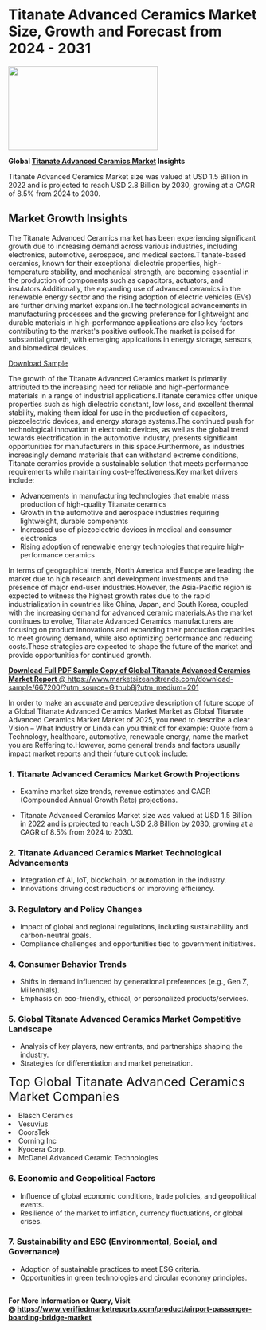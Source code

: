 <H1>Titanate Advanced Ceramics Market Size, Growth and Forecast from 2024 - 2031</H1><img class="aligncenter size-medium wp-image-584254" src="https://thirdeyenews.in/wp-content/uploads/2024/09/Global-Market-Research-300x168.jpeg" alt="" width="300" height="168" /><p><strong>Global&nbsp;<a href="https://www.marketsizeandtrends.com/download-sample/667200/?utm_source=Github8j?utm_medium=201">Titanate Advanced Ceramics Market</a> Insights</strong></p><p>Titanate Advanced Ceramics Market size was valued at USD 1.5 Billion in 2022 and is projected to reach USD 2.8 Billion by 2030, growing at a CAGR of 8.5% from 2024 to 2030.</p><p><h2>Market Growth Insights</h2> <p>The Titanate Advanced Ceramics market has been experiencing significant growth due to increasing demand across various industries, including electronics, automotive, aerospace, and medical sectors.Titanate-based ceramics, known for their exceptional dielectric properties, high-temperature stability, and mechanical strength, are becoming essential in the production of components such as capacitors, actuators, and insulators.Additionally, the expanding use of advanced ceramics in the renewable energy sector and the rising adoption of electric vehicles (EVs) are further driving market expansion.The technological advancements in manufacturing processes and the growing preference for lightweight and durable materials in high-performance applications are also key factors contributing to the market's positive outlook.The market is poised for substantial growth, with emerging applications in energy storage, sensors, and biomedical devices.</p> <p><a href="#">Download Sample</a></p> <p>The growth of the Titanate Advanced Ceramics market is primarily attributed to the increasing need for reliable and high-performance materials in a range of industrial applications.Titanate ceramics offer unique properties such as high dielectric constant, low loss, and excellent thermal stability, making them ideal for use in the production of capacitors, piezoelectric devices, and energy storage systems.The continued push for technological innovation in electronic devices, as well as the global trend towards electrification in the automotive industry, presents significant opportunities for manufacturers in this space.Furthermore, as industries increasingly demand materials that can withstand extreme conditions, Titanate ceramics provide a sustainable solution that meets performance requirements while maintaining cost-effectiveness.Key market drivers include: <ul> <li>Advancements in manufacturing technologies that enable mass production of high-quality Titanate ceramics</li> <li>Growth in the automotive and aerospace industries requiring lightweight, durable components</li> <li>Increased use of piezoelectric devices in medical and consumer electronics</li> <li>Rising adoption of renewable energy technologies that require high-performance ceramics</li> </ul> In terms of geographical trends, North America and Europe are leading the market due to high research and development investments and the presence of major end-user industries.However, the Asia-Pacific region is expected to witness the highest growth rates due to the rapid industrialization in countries like China, Japan, and South Korea, coupled with the increasing demand for advanced ceramic materials.As the market continues to evolve, Titanate Advanced Ceramics manufacturers are focusing on product innovations and expanding their production capacities to meet growing demand, while also optimizing performance and reducing costs.These strategies are expected to shape the future of the market and provide opportunities for continued growth.<p><a href="#"></p><p><span class=""><strong>Download Full PDF Sample Copy of Global Titanate Advanced Ceramics Market Report</strong> @ <a href="https://www.marketsizeandtrends.com/download-sample/667200/?utm_source=Github8j?utm_medium=201" target="_blank">https://www.marketsizeandtrends.com/download-sample/667200/?utm_source=Github8j?utm_medium=201</a></span></p><p>In order to make an accurate and perceptive description of future scope of a Global&nbsp;Titanate Advanced Ceramics Market Market as Global&nbsp;Titanate Advanced Ceramics Market Market of 2025, you need to describe a clear Vision &ndash; What Industry or Linda can you think of for example: Quote from a Technology, healthcare, automotive, renewable energy, name the market you are Reffering to.However, some general trends and factors usually impact market reports and their future outlook include:</p><h3>1.&nbsp;<strong>Titanate Advanced Ceramics Market Growth Projections</strong></h3><ul><li>Examine market size trends, revenue estimates and CAGR (Compounded Annual Growth Rate) projections.</li><li><p>Titanate Advanced Ceramics Market size was valued at USD 1.5 Billion in 2022 and is projected to reach USD 2.8 Billion by 2030, growing at a CAGR of 8.5% from 2024 to 2030.</p></li></ul><h3>2.&nbsp;<strong>Titanate Advanced Ceramics Market Technological Advancements</strong></h3><ul><li>Integration of AI, IoT, blockchain, or automation in the industry.</li><li>Innovations driving cost reductions or improving efficiency.</li></ul><h3>3.&nbsp;<strong>Regulatory and Policy Changes</strong></h3><ul><li>Impact of global and regional regulations, including sustainability and carbon-neutral goals.</li><li>Compliance challenges and opportunities tied to government initiatives.</li></ul><h3>4.&nbsp;<strong>Consumer Behavior Trends</strong></h3><ul><li>Shifts in demand influenced by generational preferences (e.g., Gen Z, Millennials).</li><li>Emphasis on eco-friendly, ethical, or personalized products/services.</li></ul><h3>5.&nbsp;<strong>Global Titanate Advanced Ceramics Market Competitive Landscape</strong></h3><ul><li>Analysis of key players, new entrants, and partnerships shaping the industry.</li><li>Strategies for differentiation and market penetration.</li></ul><p data-pm-slice="1 1 []"><span style="color: inherit; font-family: inherit; font-size: 25px;">Top Global Titanate Advanced Ceramics Market Companies</span></p><div class="" data-test-id=""><p><li>Blasch Ceramics</li><li> Vesuvius</li><li> CoorsTek</li><li> Corning Inc</li><li> Kyocera Corp.</li><li> McDanel Advanced Ceramic Technologies</li></p></div><h3>6.&nbsp;<strong>Economic and Geopolitical Factors</strong></h3><ul><li>Influence of global economic conditions, trade policies, and geopolitical events.</li><li>Resilience of the market to inflation, currency fluctuations, or global crises.</li></ul><h3>7.&nbsp;<strong>Sustainability and ESG (Environmental, Social, and Governance)</strong></h3><ul><li>Adoption of sustainable practices to meet ESG criteria.</li><li>Opportunities in green technologies and circular economy principles.</li></ul><h2><strong style="font-size: 14px;">For More Information or Query, Visit @&nbsp;</strong><a style="background-color: #ffffff; font-size: 14px;" href="https://www.marketsizeandtrends.com/report/titanate-advanced-ceramics-market/" target="_blank">https://www.verifiedmarketreports.com/product/airport-passenger-boarding-bridge-market</a></h2>